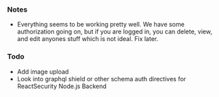 ### Notes

- Everything seems to be working pretty well. We have some authorization going on, but if you are logged in, you can delete, view, and edit anyones stuff which is not ideal. Fix later.

### Todo

- Add image upload
- Look into graphql shield or other schema auth directives for ReactSecurity Node.js Backend
